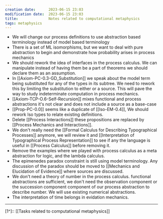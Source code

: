 ```yaml
---
creation date:		2023-06-15 23:03
modification date:	2023-06-15 23:03
title: 				Notes related to computational metaphysics
tags: metaphysics
---
```

* We will change our process definitions to use abstraction based terminology instead of model based terminology
* There is  a set of ML isomorphisms, but we want to deal with pure abstraction to begin and demonstrate how probability arises in process mechanics
* We should rework the idea of interfaces in the process calculus. We can manipulate instead of having them be a part of theorems we should declare them as an assumption.
* In [[Axiom-PC-0.3-GD_Substitution]] we speak about the model term being substituted for any of the types in its subtree. We need to rework this by limiting the substitution to either or a source. This will pave the way to study indeterminate computation in process mechanics.
* [[Axiom-TCP-O.6-Self-Recursion]] mixes functional and process abstractions it's not clear and does not include a source as a base-case
* [[Prop-PC-0.0]] seems like a duplicate of [[Iso-EM-0.4]], We should rework Iso types to relate existing definitions.
* Delete [[Process Interactions]] these propositions are replaced by [[Process Mechanics and Interactions]].
* We don't really need the [[Formal Calculus for Describing Typographical Processes]] anymore, we will review it and [[Interpretation of Typographical Process Representation]] to see if any the language is useful in [[Process Calculus]] before removing it. 
* Remove the examples where we played with process calculus as a meta abstraction for logic, and the lambda calculus.
* The epimenedes paradox constraint is still using model terminology. Any discussion of the paradox should be moved to [[Mechanics and Elucidation of Evidence]] where sources are discussed.
* We don't need a theory of number in the process calculus. functional abstractions are sufficient, we don't need the observation component or the succession component component of our process abstraction to describe number. We will use existing numerical abstractions.
* The interpretation of time belongs in evidation mechanics.
---
[1^]:: [[Tasks related to computational metaphysics]]

